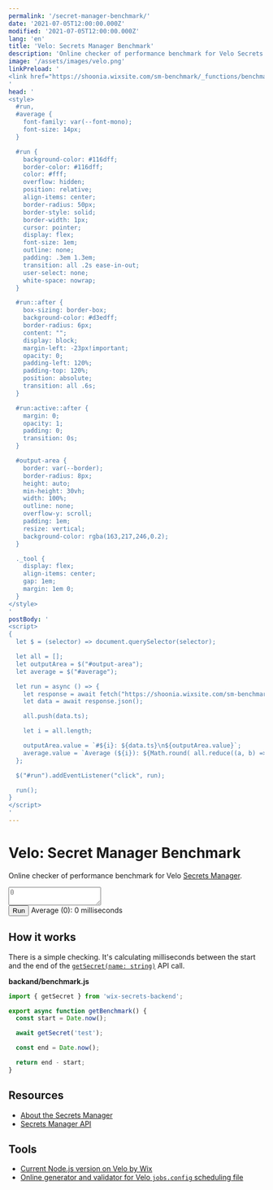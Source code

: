 ```yaml
---
permalink: '/secret-manager-benchmark/'
date: '2021-07-05T12:00:00.000Z'
modified: '2021-07-05T12:00:00.000Z'
lang: 'en'
title: 'Velo: Secrets Manager Benchmark'
description: 'Online checker of performance benchmark for Velo Secrets Manager'
image: '/assets/images/velo.png'
linkPreload: '
<link href="https://shoonia.wixsite.com/sm-benchmark/_functions/benchmark" rel="preload" as="fetch" crossorigin="anonymous">
'
head: '
<style>
  #run,
  #average {
    font-family: var(--font-mono);
    font-size: 14px;
  }

  #run {
    background-color: #116dff;
    border-color: #116dff;
    color: #fff;
    overflow: hidden;
    position: relative;
    align-items: center;
    border-radius: 50px;
    border-style: solid;
    border-width: 1px;
    cursor: pointer;
    display: flex;
    font-size: 1em;
    outline: none;
    padding: .3em 1.3em;
    transition: all .2s ease-in-out;
    user-select: none;
    white-space: nowrap;
  }

  #run::after {
    box-sizing: border-box;
    background-color: #d3edff;
    border-radius: 6px;
    content: "";
    display: block;
    margin-left: -23px!important;
    opacity: 0;
    padding-left: 120%;
    padding-top: 120%;
    position: absolute;
    transition: all .6s;
  }

  #run:active::after {
    margin: 0;
    opacity: 1;
    padding: 0;
    transition: 0s;
  }

  #output-area {
    border: var(--border);
    border-radius: 8px;
    height: auto;
    min-height: 30vh;
    width: 100%;
    outline: none;
    overflow-y: scroll;
    padding: 1em;
    resize: vertical;
    background-color: rgba(163,217,246,0.2);
  }

  ._tool {
    display: flex;
    align-items: center;
    gap: 1em;
    margin: 1em 0;
  }
</style>
'
postBody: '
<script>
{
  let $ = (selector) => document.querySelector(selector);

  let all = [];
  let outputArea = $("#output-area");
  let average = $("#average");

  let run = async () => {
    let response = await fetch("https://shoonia.wixsite.com/sm-benchmark/_functions/benchmark");
    let data = await response.json();

    all.push(data.ts);

    let i = all.length;

    outputArea.value = `#${i}: ${data.ts}\n${outputArea.value}`;
    average.value = `Average (${i}): ${Math.round( all.reduce((a, b) => a + b, 0) / i )} milliseconds`;
  };

  $("#run").addEventListener("click", run);

  run();
}
</script>
'
---
```


# Velo: Secret Manager Benchmark

Online checker of performance benchmark for Velo [Secrets Manager](https://support.wix.com/en/article/velo-about-the-secrets-manager).

<textarea
  id="output-area"
  spellcheck="false"
  placeholder="0"
  autocomplete="off"
  readonly
></textarea>
<div class="_tool">
  <button type="button" id="run">
    Run
  </button>
  <output id="average">
    Average (0): 0 milliseconds
  </output>
</div>

## How it works

There is a simple checking. It's calculating milliseconds between the start and the end of the [`getSecret(name: string)`](https://www.wix.com/velo/reference/wix-secrets-backend/getsecret) API call.

**backand/benchmark.js**

```js
import { getSecret } from 'wix-secrets-backend';

export async function getBenchmark() {
  const start = Date.now();

  await getSecret('test');

  const end = Date.now();

  return end - start;
}
```

## Resources

- [About the Secrets Manager](https://support.wix.com/en/article/velo-about-the-secrets-manager)
- [Secrets Manager API](https://www.wix.com/velo/reference/wix-secrets-backend/introduction)

## Tools

- [Current Node.js version on Velo by Wix](/wix-velo-nodejs-version/)
- [Online generator and validator for Velo `jobs.config` scheduling file](https://shoonia.github.io/jobs.config/)
